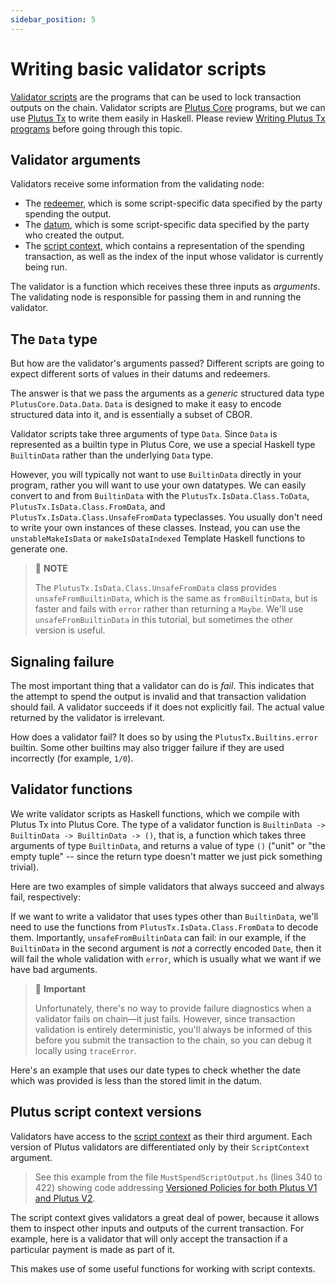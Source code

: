 ```yaml
---
sidebar_position: 5
---
```


# Writing basic validator scripts

[Validator scripts](../reference/glossary.md#validator-script) are the programs that can be used to lock transaction outputs on the chain.
Validator scripts are [Plutus Core](../reference/glossary.md#plutus-core) programs, but we can use [Plutus Tx](../reference/glossary.md#plutus-tx) to write them easily in Haskell. 
Please review [Writing Plutus Tx programs](../using-plutus-tx/writing-plutus-tx-programs.md) before going through this topic. 

## Validator arguments

Validators receive some information from the validating node:

- The [redeemer](../reference/glossary.md#redeemer), which is some script-specific data specified by the party spending the output.
- The [datum](../reference/glossary.md#datum), which is some script-specific data specified by the party who created the output.
- The [script context](../reference/glossary.md#script-context), which contains a representation of the spending transaction, as well as the index of the input whose validator is currently being run.

The validator is a function which receives these three inputs as *arguments*. The validating node is responsible for passing them in and running the validator.

## The `Data` type

But how are the validator's arguments passed? 
Different scripts are going to expect different sorts of values in their datums and redeemers.

The answer is that we pass the arguments as a *generic* structured data type `PlutusCore.Data.Data`. 
`Data` is designed to make it easy to encode structured data into it, and is essentially a subset of CBOR.

Validator scripts take three arguments of type `Data`. 
Since `Data` is represented as a builtin type in Plutus Core, we use a special Haskell type `BuiltinData` rather than the underlying `Data` type.

However, you will typically not want to use `BuiltinData` directly in your program, rather you will want to use your own datatypes. 
We can easily convert to and from `BuiltinData` with the `PlutusTx.IsData.Class.ToData`, `PlutusTx.IsData.Class.FromData`, and `PlutusTx.IsData.Class.UnsafeFromData` typeclasses. 
You usually don't need to write your own instances of these classes. 
Instead, you can use the `unstableMakeIsData` or `makeIsDataIndexed` Template Haskell functions to generate one.

> :pushpin: **NOTE**
> 
> The `PlutusTx.IsData.Class.UnsafeFromData` class provides `unsafeFromBuiltinData`, which is the same as `fromBuiltinData`, but is faster and fails with `error` rather than returning a `Maybe`. 
> We'll use `unsafeFromBuiltinData` in this tutorial, but sometimes the other version is useful.

<LiteralInclude file="BasicValidators.hs" language="haskell" title="Code snippet from BasicValidators.hs" start="-- BLOCK1" end="-- BLOCK2" />

## Signaling failure

The most important thing that a validator can do is *fail*. 
This indicates that the attempt to spend the output is invalid and that transaction validation should fail. 
A validator succeeds if it does not explicitly fail. 
The actual value returned by the validator is irrelevant.

How does a validator fail? 
It does so by using the `PlutusTx.Builtins.error` builtin. 
Some other builtins may also trigger failure if they are used incorrectly (for example, `1/0`).

## Validator functions

We write validator scripts as Haskell functions, which we compile with Plutus Tx into Plutus Core. 
The type of a validator function is `BuiltinData -> BuiltinData -> BuiltinData -> ()`, that is, a function which takes three arguments of type `BuiltinData`, and returns a value of type `()` ("unit" or "the empty tuple" -- since the return type doesn't matter we just pick something trivial).

Here are two examples of simple validators that always succeed and always fail, respectively:

<LiteralInclude file="BasicValidators.hs" language="haskell" title="Code snippet from BasicValidators.hs" start="-- BLOCK2" end="-- BLOCK3" />

If we want to write a validator that uses types other than `BuiltinData`, we'll need to use the functions from `PlutusTx.IsData.Class.FromData` to decode them. 
Importantly, `unsafeFromBuiltinData` can fail: in our example, if the `BuiltinData` in the second argument is *not* a correctly encoded `Date`, then it will fail the whole validation with `error`, which is usually what we want if we have bad arguments.

> :red_circle: **Important**
> 
> Unfortunately, there's no way to provide failure diagnostics when a validator fails on chain&mdash;it just fails. 
> However, since transaction validation is entirely deterministic, you'll always be informed of this before you submit the transaction to the chain, so you can debug it locally using `traceError`.

Here's an example that uses our date types to check whether the date which was provided is less than the stored limit in the datum.

<LiteralInclude file="BasicValidators.hs" language="haskell" title="Code snippet from BasicValidators.hs" start="-- BLOCK3" end="-- BLOCK4" />

## Plutus script context versions

Validators have access to the [script context](../reference/glossary.md#script-context) as their third argument. 
Each version of Plutus validators are differentiated only by their `ScriptContext` argument.

> See this example from the file `MustSpendScriptOutput.hs` (lines 340 to 422) showing code addressing [Versioned Policies for both Plutus V1 and Plutus V2](https://github.com/IntersectMBO/plutus-apps/blob/05e394fb6188abbbe827ff8a51a24541a6386422/plutus-contract/test/Spec/TxConstraints/MustSpendScriptOutput.hs#L340-L422).

The script context gives validators a great deal of power, because it allows them to inspect other inputs and outputs of the current transaction. 
For example, here is a validator that will only accept the transaction if a particular payment is made as part of it.

<LiteralInclude file="BasicValidators.hs" language="haskell" title="Code snippet from BasicValidators.hs" start="-- BLOCK4" end="-- BLOCK5" />

This makes use of some useful functions for working with script contexts.
